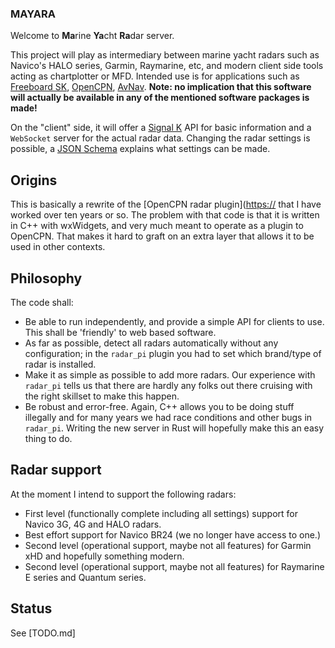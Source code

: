### MAYARA

Welcome to **Ma**rine **Ya**cht **Ra**dar server.

This project will play as intermediary between marine yacht radars such as Navico's HALO series, Garmin, Raymarine, etc, and modern client side tools acting as chartplotter or MFD. 
Intended use is for applications such as [Freeboard SK](https://github.com/SignalK/freeboard-sk), [OpenCPN](https://opencpn.org), [AvNav](https://wellenvogel.net/software/avnav/docs/beschreibung.html?lang=en).
__Note: no implication that this software will actually be available in any of the mentioned software packages is made!__

On the "client" side, it will offer a [Signal K](https://signalk.org) API for basic information and a `WebSocket` server for the actual radar data.
Changing the radar settings is possible, a [JSON Schema](https://json-schema.org) explains what settings can be made.

## Origins

This is basically a rewrite of the [OpenCPN radar plugin]([https://](https://github.com/opencpn-radar-pi/radar_pi) that I have worked over ten years or so.
The problem with that code is that it is written in C++ with wxWidgets, and very much meant to operate as a plugin to OpenCPN. That makes it hard to graft on
an extra layer that allows it to be used in other contexts.

## Philosophy

The code shall:

* Be able to run independently, and provide a simple API for clients to use. This shall be 'friendly' to web based software.
* As far as possible, detect all radars automatically without any configuration; in the `radar_pi` plugin you had to set which brand/type of radar is installed.
* Make it as simple as possible to add more radars. Our experience with `radar_pi` tells us that there are hardly any folks out there cruising with the right skillset to make this happen.
* Be robust and error-free. Again, C++ allows you to be doing stuff illegally and for many years we had race conditions and other bugs in `radar_pi`. Writing the new server in Rust will hopefully make this an easy thing to do.

## Radar support

At the moment I intend to support the following radars:

* First level (functionally complete including all settings) support for Navico 3G, 4G and HALO radars.
* Best effort support for Navico BR24 (we no longer have access to one.)
* Second level (operational support, maybe not all features) for Garmin xHD and hopefully something modern.
* Second level (operational support, maybe not all features) for Raymarine E series and Quantum series.

## Status

See [TODO.md]


